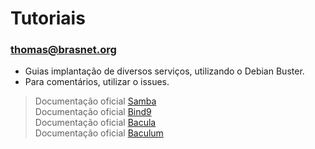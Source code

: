 # **Tutoriais**
### **thomas@brasnet.org**

* Guias implantação de diversos serviços, utilizando o Debian Buster.
* Para comentários, utilizar o issues.

>Documentação oficial [Samba](https://wiki.samba.org/index.php/Main_Page)<br/>
>Documentação oficial [Bind9](https://kb.isc.org/docs/aa-01310)<br/>
>Documentação oficial [Bacula](https://www.bacula.org/documentation/documentation/)<br/>
>Documentação oficial [Baculum](https://baculum.app/doc/index.html)<br/>